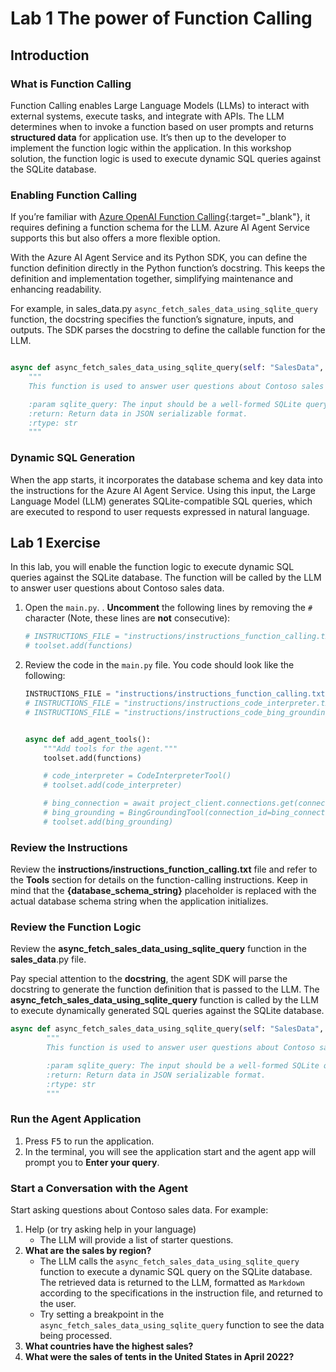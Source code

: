 # Lab 1 The power of Function Calling

## Introduction

### What is Function Calling

Function Calling enables Large Language Models (LLMs) to interact with external systems, execute tasks, and integrate with APIs. The LLM determines when to invoke a function based on user prompts and returns **structured data** for application use. It’s then up to the developer to implement the function logic within the application. In this workshop solution, the function logic is used to execute dynamic SQL queries against the SQLite database.

### Enabling Function Calling

If you’re familiar with [Azure OpenAI Function Calling](https://learn.microsoft.com/azure/ai-services/openai/how-to/function-calling){:target="_blank"}, it requires defining a function schema for the LLM. Azure AI Agent Service supports this but also offers a more flexible option.

With the Azure AI Agent Service and its Python SDK, you can define the function definition directly in the Python function’s docstring. This keeps the definition and implementation together, simplifying maintenance and enhancing readability.

For example, in sales_data.py `async_fetch_sales_data_using_sqlite_query` function, the docstring specifies the function’s signature, inputs, and outputs. The SDK parses the docstring to define the callable function for the LLM.

``` python

async def async_fetch_sales_data_using_sqlite_query(self: "SalesData", sqlite_query: str) -> str:
    """
    This function is used to answer user questions about Contoso sales data by executing SQLite queries against the database.

    :param sqlite_query: The input should be a well-formed SQLite query to extract information based on the user's question. The query result will be returned as a JSON object.
    :return: Return data in JSON serializable format.
    :rtype: str
    """
```

### Dynamic SQL Generation

When the app starts, it incorporates the database schema and key data into the instructions for the Azure AI Agent Service. Using this input, the Large Language Model (LLM) generates SQLite-compatible SQL queries, which are executed to respond to user requests expressed in natural language.

## Lab 1 Exercise

In this lab, you will enable the function logic to execute dynamic SQL queries against the SQLite database. The function will be called by the LLM to answer user questions about Contoso sales data.

1. Open the `main.py`.
. **Uncomment** the following lines by removing the `#` character (Note, these lines are **not** consecutive):

    ```python
    # INSTRUCTIONS_FILE = "instructions/instructions_function_calling.txt"
    # toolset.add(functions)
    ```

3. Review the code in the `main.py` file. You code should look like the following:

    ``` python
    INSTRUCTIONS_FILE = "instructions/instructions_function_calling.txt"
    # INSTRUCTIONS_FILE = "instructions/instructions_code_interpreter.txt"
    # INSTRUCTIONS_FILE = "instructions/instructions_code_bing_grounding.txt"


    async def add_agent_tools():
        """Add tools for the agent."""
        toolset.add(functions)

        # code_interpreter = CodeInterpreterTool()
        # toolset.add(code_interpreter)

        # bing_connection = await project_client.connections.get(connection_name=BING_CONNECTION_NAME)
        # bing_grounding = BingGroundingTool(connection_id=bing_connection.id)
        # toolset.add(bing_grounding)
    ```

### Review the Instructions

Review the **instructions/instructions_function_calling.txt** file and refer to the **Tools** section for details on the function-calling instructions. Keep in mind that the **{database_schema_string}** placeholder is replaced with the actual database schema string when the application initializes.

### Review the Function Logic

Review the **async_fetch_sales_data_using_sqlite_query** function in the **sales_data**.py file.

Pay special attention to the **docstring**, the agent SDK will parse the docstring to generate the function definition that is passed to the LLM. The **async_fetch_sales_data_using_sqlite_query** function is called by the LLM to execute dynamically generated SQL queries against the SQLite database.

```python
async def async_fetch_sales_data_using_sqlite_query(self: "SalesData", sqlite_query: str) -> str:
        """
        This function is used to answer user questions about Contoso sales data by executing SQLite queries against the database.

        :param sqlite_query: The input should be a well-formed SQLite query to extract information based on the user's question. The query result will be returned as a JSON object.
        :return: Return data in JSON serializable format.
        :rtype: str
        """
```

### Run the Agent Application

1. Press <kbd>F5</kbd> to run the application.
2. In the terminal, you will see the application start and the agent app will prompt you to **Enter your query**.

### Start a Conversation with the Agent

Start asking questions about Contoso sales data. For example:

1. Help (or try asking help in your language)
      - The LLM will provide a list of starter questions.
2. **What are the sales by region?**
      - The LLM calls the `async_fetch_sales_data_using_sqlite_query` function to execute a dynamic SQL query on the SQLite database. The retrieved data is returned to the LLM, formatted as `Markdown` according to the specifications in the instruction file, and returned to the user.
      - Try setting a breakpoint in the `async_fetch_sales_data_using_sqlite_query` function to see the data being processed.
3. **What countries have the highest sales?**
4. **What were the sales of tents in the United States in April 2022?**
